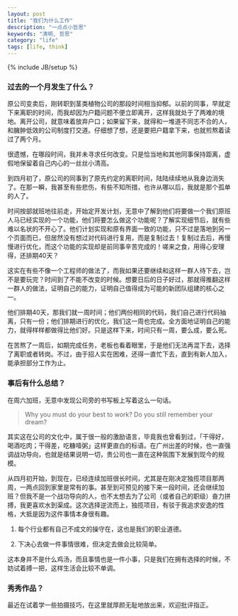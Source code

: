 ```yaml
---
layout: post
title: "我们为什么工作"
description: "一点点小哲思"
keywords: "清明, 哲思"
category: "life"
tags: [life, think]
---
```

{% include JB/setup %}

### 过去的一个月发生了什么？

原公司变卖后，刚转职到茎类植物公司的那段时间相当抑郁。以前的同事，早就定下来离职的时间，而我却因为户籍问题不便立即离开，这样我就处于了两难的境地。离开公司，就意味着放弃户口；如果留下来，就得和一堆道不同志不合的人，和臃肿低效的公司制度打交道。仔细想了想，还是要把户籍拿下来，也就煎熬着读过了两个月。

很遗憾，在哪段时间，我并未寻求任何改变。只是恰当地和其他同事保持距离，虚假地保留着自己内心的一丝丝小清高。

到四月初了，原公司的同事到了原先约定的离职时间，陆陆续续地从我身边消失了。在那一瞬，我甚至有些悲伤，有些不知所措，也许从哪以后，我就是那个孤单的人了。

时间按部就班地往前走，开始定开发计划，无意中了解到他们将要做一个我们原班人马已经实现的一个功能，他们将要怎么做这个功能呢？了解实现细节后，就有些难以名状的不开心了。他们计划实现和原有界面一致的功能，只不过是落地到另一个页面而已，但居然没有想过对代码进行复用，而是复制过去！复制过去后，再慢慢进行优化，而这个功能的实现却是前同事辛苦完成的！嗟来之食，用得心安理得，还排期40天？

这实在有些不像一个工程师的做法了，而我如果还要继续和这样一群人待下去，岂不是要玩完？时间到了不能不改变的时候。想要日后的日子好过，那就得推翻这样一群人的做法，证明自己的能力，证明自己值得成为可能的新团队组建的核心之一。

他们排期40天，那我们就一周时间；他们两份相同的代码，我们自己进行代码抽离，只有一份；他们排期进行的优化，我们这一周也完成。全方面地证明自己的能力，就得样样都做得比他们好。只是这样下来，时间只有一周，要么成，要么死。

在苦熬了一周后，如期完成任务，老板也看着眼里，于是他们无法再混下去，选择了离职或者转岗。不过，由于招人实在困难，还得一直忙下去，直到有新人加入，能承担部分工作为止。

### 事后有什么总结？

在周六加班，无意中发现公司旁的书写板上写着这么一句话。

> Why you must do your best to work? Do you still remember your dream?

其实这在公司的文化中，属于很一般的激励语言，毕竟我也曾看到过，「干得好，喝酒吃肉；干得差，吃糠噎粥」这样更直白的标语。在广州出差的时候，也一直强调战功导向，也就是结果说明一切，贵公司也一直在这种氛围下发展到现今的规模。

从四月初开始，到现在，已经连续加班很长时间，尤其是在刚决定独揽项目那两周，一两点回到家里是常有的事。甚至到可预见的接下来一段时间，还会继续加班？但我不是一个战功导向的人，也不太想去为了公司（或者自己的职级）奋力拼搏，我更喜欢水到渠成。这次选择逆流而上，独揽项目，有驳于我追求安逸的性格，大抵是因为这件事情本身很有趣。

1. 每个行业都有自己不成文的操守在，这也是我们的职业道德。

2. 下决心去做一件事情很难，但决定去做会比较简单。

这本身并不是什么鸡汤，而且事情也是一件小事，只是我们在拥有选择的时候，不妨试着搏一把，这样生活会比较不单调。

### 秀秀作品？

最近在试着学一些拍摄技巧，在这里就厚颜无耻地放出来，欢迎批评指正。
